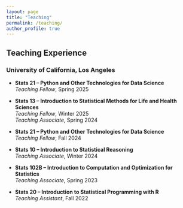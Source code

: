 ```yaml
---
layout: page
title: "Teaching"
permalink: /teaching/
author_profile: true
---
```


## Teaching Experience

### University of California, Los Angeles

- **Stats 21 – Python and Other Technologies for Data Science**  
  *Teaching Fellow*, Spring 2025

- **Stats 13 – Introduction to Statistical Methods for Life and Health Sciences**  
  *Teaching Fellow*, Winter 2025  
  *Teaching Associate*, Spring 2024

- **Stats 21 – Python and Other Technologies for Data Science**  
  *Teaching Fellow*, Fall 2024

- **Stats 10 – Introduction to Statistical Reasoning**  
  *Teaching Associate*, Winter 2024

- **Stats 102B – Introduction to Computation and Optimization for Statistics**  
  *Teaching Associate*, Spring 2023

- **Stats 20 – Introduction to Statistical Programming with R**  
  *Teaching Assistant*, Fall 2022
